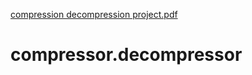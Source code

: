 [compression decompression project.pdf](https://github.com/Reshmadussa/compressor.decompressor/files/11796549/compression.decompression.project.pdf)
# compressor.decompressor
